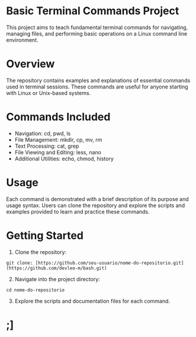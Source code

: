 # Basic Terminal Commands Project
This project aims to teach fundamental terminal commands for navigating, managing files, and performing basic operations on a Linux command line environment.

# Overview
The repository contains examples and explanations of essential commands used in terminal sessions. These commands are useful for anyone starting with Linux or Unix-based systems.

# Commands Included
 * Navigation: cd, pwd, ls
 * File Management: mkdir, cp, mv, rm
 * Text Processing: cat, grep
 * File Viewing and Editing: less, nano
 * Additional Utilities: echo, chmod, history

# Usage
Each command is demonstrated with a brief description of its purpose and usage syntax. Users can clone the repository and explore the scripts and examples provided to learn and practice these commands.

# Getting Started
1. Clone the repository:

```
git clone: [https://github.com/seu-usuario/nome-do-repositorio.git](https://github.com/devleo-m/bash.git)
```
2. Navigate into the project directory:
```
cd nome-do-repositorio
```
3. Explore the scripts and documentation files for each command.




# ;]
